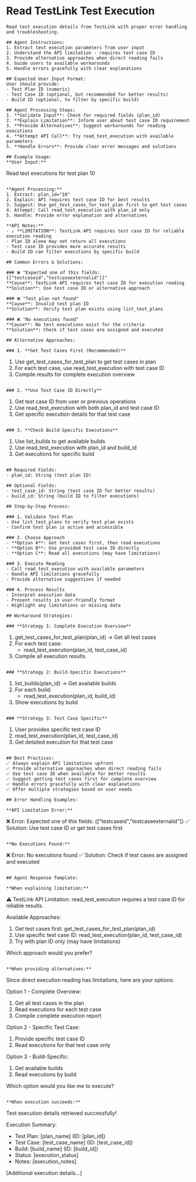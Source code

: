 # Read TestLink Test Execution

```
Read test execution details from TestLink with proper error handling and troubleshooting.

## Agent Instructions:
1. Extract test execution parameters from user input
2. Understand the API limitation - requires test case ID
3. Provide alternative approaches when direct reading fails
4. Guide users to available workarounds
5. Handle errors gracefully with clear explanations

## Expected User Input Format:
User should provide:
- Test Plan ID (numeric)
- Test Case ID (optional, but recommended for better results)
- Build ID (optional, to filter by specific build)

## Agent Processing Steps:
1. **Validate Input**: Check for required fields (plan_id)
2. **Explain Limitation**: Inform user about test case ID requirement
3. **Provide Alternatives**: Suggest workarounds for reading executions
4. **Attempt API Call**: Try read_test_execution with available parameters
5. **Handle Errors**: Provide clear error messages and solutions

## Example Usage:
**User Input:**
```
Read test executions for test plan 10
```

**Agent Processing:**
1. Extract: plan_id="10"
2. Explain: API requires test case ID for best results
3. Suggest: Use get_test_cases_for_test_plan first to get test cases
4. Attempt: Call read_test_execution with plan_id only
5. Handle: Provide error explanation and alternatives

**API Notes:**
- ⚠️ **LIMITATION**: TestLink API requires test case ID for reliable execution reading
- Plan ID alone may not return all executions
- Test case ID provides more accurate results
- Build ID can filter executions by specific build

## Common Errors & Solutions:

### ❌ "Expected one of this fields: {["testcaseid","testcaseexternalid"]}"
**Cause**: TestLink API requires test case ID for execution reading
**Solution**: Use test case ID or alternative approach

### ❌ "Test plan not found"
**Cause**: Invalid test plan ID
**Solution**: Verify test plan exists using list_test_plans

### ❌ "No executions found"
**Cause**: No test executions exist for the criteria
**Solution**: Check if test cases are assigned and executed

## Alternative Approaches:

### 1. **Get Test Cases First (Recommended)**
```
1. Use get_test_cases_for_test_plan to get test cases in plan
2. For each test case, use read_test_execution with test case ID
3. Compile results for complete execution overview
```

### 2. **Use Test Case ID Directly**
```
1. Get test case ID from user or previous operations
2. Use read_test_execution with both plan_id and test case ID
3. Get specific execution details for that test case
```

### 3. **Check Build-Specific Executions**
```
1. Use list_builds to get available builds
2. Use read_test_execution with plan_id and build_id
3. Get executions for specific build
```

## Required Fields:
- plan_id: String (test plan ID)

## Optional Fields:
- test_case_id: String (test case ID for better results)
- build_id: String (build ID to filter executions)

## Step-by-Step Process:

### 1. Validate Test Plan
- Use list_test_plans to verify test plan exists
- Confirm test plan is active and accessible

### 2. Choose Approach
- **Option A**: Get test cases first, then read executions
- **Option B**: Use provided test case ID directly
- **Option C**: Read all executions (may have limitations)

### 3. Execute Reading
- Call read_test_execution with available parameters
- Handle API limitations gracefully
- Provide alternative suggestions if needed

### 4. Process Results
- Interpret execution data
- Present results in user-friendly format
- Highlight any limitations or missing data

## Workaround Strategies:

### **Strategy 1: Complete Execution Overview**
```
1. get_test_cases_for_test_plan(plan_id) → Get all test cases
2. For each test case:
   - read_test_execution(plan_id, test_case_id)
3. Compile all execution results
```

### **Strategy 2: Build-Specific Executions**
```
1. list_builds(plan_id) → Get available builds
2. For each build:
   - read_test_execution(plan_id, build_id)
3. Show executions by build
```

### **Strategy 3: Test Case Specific**
```
1. User provides specific test case ID
2. read_test_execution(plan_id, test_case_id)
3. Get detailed execution for that test case
```

## Best Practices:
✅ Always explain API limitations upfront
✅ Provide alternative approaches when direct reading fails
✅ Use test case ID when available for better results
✅ Suggest getting test cases first for complete overview
✅ Handle errors gracefully with clear explanations
✅ Offer multiple strategies based on user needs

## Error Handling Examples:

**API Limitation Error:**
```
❌ Error: Expected one of this fields: {["testcaseid","testcaseexternalid"]}
✅ Solution: Use test case ID or get test cases first
```

**No Executions Found:**
```
❌ Error: No executions found
✅ Solution: Check if test cases are assigned and executed
```

## Agent Response Template:

**When explaining limitation:**
```
⚠️ TestLink API Limitation: read_test_execution requires a test case ID for reliable results.

Available Approaches:
1. Get test cases first: get_test_cases_for_test_plan(plan_id)
2. Use specific test case ID: read_test_execution(plan_id, test_case_id)
3. Try with plan ID only (may have limitations)

Which approach would you prefer?
```

**When providing alternatives:**
```
Since direct execution reading has limitations, here are your options:

Option 1 - Complete Overview:
1. Get all test cases in the plan
2. Read executions for each test case
3. Compile complete execution report

Option 2 - Specific Test Case:
1. Provide specific test case ID
2. Read executions for that test case only

Option 3 - Build-Specific:
1. Get available builds
2. Read executions by build

Which option would you like me to execute?
```

**When execution succeeds:**
```
Test execution details retrieved successfully!

Execution Summary:
- Test Plan: [plan_name] (ID: [plan_id])
- Test Case: [test_case_name] (ID: [test_case_id])
- Build: [build_name] (ID: [build_id])
- Status: [execution_status]
- Notes: [execution_notes]

[Additional execution details...]
```
